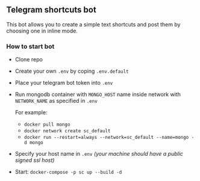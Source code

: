 ## Telegram shortcuts bot
This bot allows you to create a simple text shortcuts and post
them by choosing one in inline mode.

### How to start bot
- Clone repo
- Create your own `.env` by coping `.env.default`
- Place your telegram bot token into `.env`
- Run mongodb container with `MONGO_HOST` name
inside network with `NETWORK_NAME` as specified in `.env`

    For example:
    - `docker pull mongo`
    - `docker network create sc_default`
    - `docker run --restart=always --network=sc_default --name=mongo -d mongo`

- Specify your host name in `.env` _(your machine should have a public signed ssl host)_
- Start: `docker-compose -p sc up --build -d`
